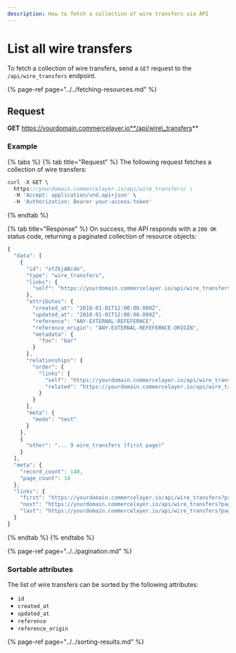 ```yaml
---
description: How to fetch a collection of wire transfers via API
---
```


# List all wire transfers

To fetch a collection of wire transfers, send a `GET` request to the `/api/wire_transfers` endpoint.

{% page-ref page="../../fetching-resources.md" %}

## Request

**GET** https://yourdomain.commercelayer.io**/api/wire\_transfers**

### **Example**

{% tabs %}
{% tab title="Request" %}
The following request fetches a collection of wire transfers:

```javascript
curl -X GET \
  https://yourdomain.commercelayer.io/api/wire_transfers/ \
  -H 'Accept: application/vnd.api+json' \
  -H 'Authorization: Bearer your-access-token'
```
{% endtab %}

{% tab title="Response" %}
On success, the API responds with a `200 OK` status code, returning a paginated collection of resource objects:

```javascript
{
  "data": [
    {
      "id": "xYZkjABcde",
      "type": "wire_transfers",
      "links": {
        "self": "https://yourdomain.commercelayer.io/api/wire_transfers/xYZkjABcde"
      },
      "attributes": {
        "created_at": "2018-01-01T12:00:00.000Z",
        "updated_at": "2018-01-01T12:00:00.000Z",
        "reference": "ANY-EXTERNAL-REFEFERNCE",
        "reference_origin": "ANY-EXTERNAL-REFEFERNCE-ORIGIN",
        "metadata": {
          "foo": "bar"
        }
      },
      "relationships": {
        "order": {
          "links": {
            "self": "https://yourdomain.commercelayer.io/api/wire_transfers/xYZkjABcde/relationships/order",
            "related": "https://yourdomain.commercelayer.io/api/wire_transfers/xYZkjABcde/order"
          }
        }
      },
      "meta": {
        "mode": "test"
      }
    },
    {
      "other": "... 9 wire_transfers (first page)"
    }
  ],
  "meta": {
    "record_count": 140,
    "page_count": 14
  },
  "links": {
    "first": "https://yourdomain.commercelayer.io/api/wire_transfers?page[number]=1&page[size]=10",
    "next": "https://yourdomain.commercelayer.io/api/wire_transfers?page[number]=2&page[size]=10",
    "last": "https://yourdomain.commercelayer.io/api/wire_transfers?page[number]=14&page[size]=10"
  }
}
```
{% endtab %}
{% endtabs %}

{% page-ref page="../../pagination.md" %}

### Sortable attributes

The list of wire transfers can be sorted by the following attributes:

* `id`
* `created_at`
* `updated_at`
* `reference`
* `reference_origin`

{% page-ref page="../../sorting-results.md" %}

